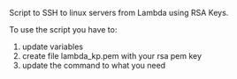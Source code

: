 Script to SSH to linux servers from Lambda using RSA Keys.

To use the script you have to:

1) update variables
2) create file lambda_kp.pem with your rsa pem key
3) update the command to what you need